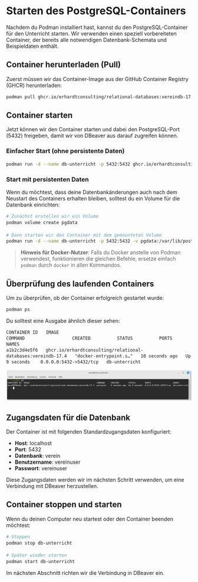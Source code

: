 # Starten des PostgreSQL-Containers

Nachdem du Podman installiert hast, kannst du den PostgreSQL-Container für den Unterricht starten. Wir verwenden einen speziell vorbereiteten Container, der bereits alle notwendigen Datenbank-Schemata und Beispieldaten enthält.

## Container herunterladen (Pull)

Zuerst müssen wir das Container-Image aus der GitHub Container Registry (GHCR) herunterladen:

```bash
podman pull ghcr.io/erhardtconsulting/relational-databases:vereindb-17.4
```

## Container starten

Jetzt können wir den Container starten und dabei den PostgreSQL-Port (5432) freigeben, damit wir von DBeaver aus darauf zugreifen können.

### Einfacher Start (ohne persistente Daten)

```bash
podman run -d --name db-unterricht -p 5432:5432 ghcr.io/erhardtconsulting/relational-databases:vereindb-17.4
```

### Start mit persistenten Daten

Wenn du möchtest, dass deine Datenbankänderungen auch nach dem Neustart des Containers erhalten bleiben, solltest du ein Volume für die Datenbank einrichten:

```bash
# Zunächst erstellen wir ein Volume
podman volume create pgdata

# Dann starten wir den Container mit dem gemounteten Volume
podman run -d --name db-unterricht -p 5432:5432 -v pgdata:/var/lib/postgresql/data ghcr.io/erhardtconsulting/relational-databases:vereindb-17.4
```

> **Hinweis für Docker-Nutzer**: Falls du Docker anstelle von Podman verwendest, funktionieren die gleichen Befehle, ersetze einfach `podman` durch `docker` in allen Kommandos.

## Überprüfung des laufenden Containers

Um zu überprüfen, ob der Container erfolgreich gestartet wurde:

```bash
podman ps
```

Du solltest eine Ausgabe ähnlich dieser sehen:

```
CONTAINER ID   IMAGE                                                          COMMAND                  CREATED          STATUS          PORTS                    NAMES
a1b2c3d4e5f6   ghcr.io/erhardtconsulting/relational-databases:vereindb-17.4   "docker-entrypoint.s…"   10 seconds ago   Up 9 seconds    0.0.0.0:5432->5432/tcp   db-unterricht
```

![Container läuft](img/container_running.png)

## Zugangsdaten für die Datenbank

Der Container ist mit folgenden Standardzugangsdaten konfiguriert:

- **Host**: localhost
- **Port**: 5432
- **Datenbank**: verein
- **Benutzername**: vereinuser
- **Passwort**: vereinuser

Diese Zugangsdaten werden wir im nächsten Schritt verwenden, um eine Verbindung mit DBeaver herzustellen.

## Container stoppen und starten

Wenn du deinen Computer neu startest oder den Container beenden möchtest:

```bash
# Stoppen
podman stop db-unterricht

# Später wieder starten
podman start db-unterricht
```

Im nächsten Abschnitt richten wir die Verbindung in DBeaver ein.
